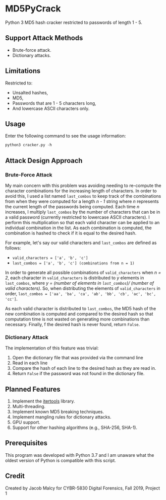 # MD5PyCrack
Python 3 MD5 hash cracker restricted to passwords of length 1 - 5.

## Support Attack Methods
* Brute-force attack.
* Dictionary attacks.

## Limitations
Restricted to:
* Unsalted hashes,
* MD5,
* Passwords that are 1 - 5 characters long,
* And lowercase ASCII characters only.

## Usage
Enter the following command to see the usage information:
```python
python3 cracker.py -h
```

## Attack Design Approach
### Brute-Force Attack
My main concern with this problem was avoiding needing to re-compute the character combinations for the increasing 
length of characters.
In order to avoid this, I used a list named `last_combos` to keep track of the combinations from when they were computed
 for a length *n - 1* string where *n* represents the current length of the passwords being computed.
Each time *n* increases, I multiply `last_combos` by the number of characters that can be in a valid password
 (currently restricted to lowercase ASCII characters). I perform this multiplication so that each valid character can be
 applied to an individual combination in the list. As each combination is computed, the combination is hashed to check
 if it is equal to the desired hash.

For example, let's say our valid characters and `last_combos` are defined as follows:
* `valid_characters = ['a', 'b', 'c']`
* `last_combos = ['a', 'b', 'c'] (combinations from n = 1)`

In order to generate all possible combinations of `valid_characters` when *n = 2*, each character in `valid_characters`
is distributed to *y* elements in `last_combos`, where *y = (number of elements in `last_combos`)/
(number of valid characters)*. So, when distributing the elements of `valid_characters` in order,
`last_combos = ['aa', 'ba', 'ca', 'ab', 'bb', 'cb', 'ac', 'bc', 'cc']`.

As each valid character is distributed to `last_combos`, the MD5 hash of the new combination is computed and compared to
the desired hash so that computation time is not wasted on generating more combinations than necessary.
Finally, f the desired hash is never found, return `False`.

### Dictionary Attack
The implementation of this feature was trivial:
1. Open the dictionary file that was provided via the command line
1. Read in each line
1. Compare the hash of each line to the desired hash as they are read in.
1. Return `False` if the password was not found in the dictionary file.

## Planned Features
1. Implement the [itertools](https://docs.python.org/3/library/itertools.html) library.
1. Multi-threading.
1. Implement known MD5 breaking techniques.
1. Implement mangling rules for dictionary attacks.
1. GPU support.
1. Support for other hashing algorithms (e.g., SHA-256, SHA-1).

## Prerequisites
This program was developed with Python 3.7
and I am unaware what the oldest version of Python is compatible with this script.

## Credit
Created by Jacob Malcy for CYBR-5830 Digital Forensics, Fall 2019, Project 1
